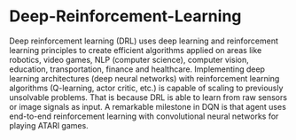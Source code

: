 # Deep-Reinforcement-Learning
Deep reinforcement learning (DRL) uses deep learning and reinforcement learning principles to create efficient algorithms applied on areas like robotics, video games, NLP (computer science), computer vision, education, transportation, finance and healthcare. Implementing deep learning architectures (deep neural networks) with reinforcement learning algorithms (Q-learning, actor critic, etc.) is capable of scaling to previously unsolvable problems. That is because DRL is able to learn from raw sensors or image signals as input. A remarkable milestone in DQN is that agent uses end-to-end reinforcement learning with convolutional neural networks for playing ATARI games.
